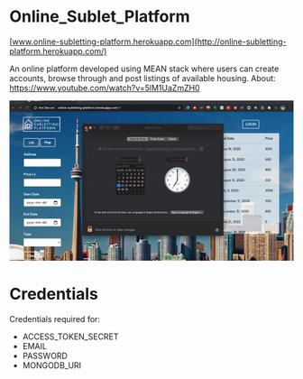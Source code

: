# Online_Sublet_Platform

[www.online-subletting-platform.herokuapp.com](http://online-subletting-platform.herokuapp.com/)

An online platform developed using MEAN stack where users can create accounts, browse through and post listings of available housing.
About: https://www.youtube.com/watch?v=5lM1UaZmZH0

[![Website](https://github.com/Danjin617/Online_Sublet_Platform/blob/master/websitetime.gif)](https://www.youtube.com/watch?v=5lM1UaZmZH0&feature=youtu.be)

# Credentials

Credentials required for:

* ACCESS_TOKEN_SECRET
* EMAIL
* PASSWORD
* MONGODB_URI


